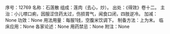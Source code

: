 序号：12769
名称：石莲散
组成：莲肉（去心，炒）。
出处：《得效》卷十二。
主治：小儿噤口痢，因服涩住药太过，伤损胃气，闻食口闭，四肢逆冷。
加减：None
功效：None
用法用量：每服1钱，空腹米饮调下。
制备方法：上为末。
临床应用：None
各家论述：None
用药禁忌：None
附注：None
